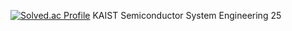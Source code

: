 [![Solved.ac Profile](http://mazassumnida.wtf/api/v2/generate_badge?boj=jun1227)](https://solved.ac/jun1227)
KAIST Semiconductor System Engineering 25
